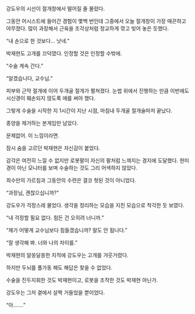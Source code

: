 강도우의 시선이 절개창에서 떨어질 줄 몰랐다.

그동안 어시스트에 들어간 경험이 몇백 번인데 그중에서 오늘 절개창이 가장 매끈하고 야무졌다. 많이 과장해서 근육을 조각상처럼 정교하게 깎고 빚어 놓은 듯했다.

“내 손으로 한 것보다… 낫네.”

박재현도 고개를 끄덕였다. 인정할 것은 인정할 수밖에.

“수술 계속 간다.”

“알겠습니다, 교수님.”

피부와 근막 절개에 이어 두개골 절개가 펼쳐졌다. 눈썹 위에서 진행하는 만큼 이번에도 시신경이 훼손되지 않도록 애를 써야 했다.

그렇게 수술을 시작한 지 1시간이 지난 시점, 마침내 두개골 절개술마저 끝났다.

종양을 제거하는 본게임만 남았다.

문제없어. 이 느낌이라면.

잠시 숨을 고르던 박재현은 자신감이 붙었다.

감각은 여전히 느낄 수 없지만 로봇팔이 자신의 팔처럼 느껴지는 경지에 도달했다. 현미경이 아닌 모니터를 보며 수술하는 것도 그리 어색하지 않았다.

최수만의 가르침과 그동안의 수련은 결코 헛된 것이 아니었다.

“과장님, 괜찮으십니까?”

강도우가 걱정스레 물었다. 생각을 정리하는 모습을 지친 모습으로 착각한 듯 보였다.

“내 걱정할 필요 없다. 힘든 건 오히려 너니까.”

“제가 어떻게 교수님보다 힘들겠습니까? 말도 안 됩니다.”

“잘 생각해 봐. 너와 나의 차이를.”

박재현의 알쏭달쏭한 지적에 강도우는 고개를 갸웃거렸다.

하지만 두뇌를 풀가동 해도 해답은 찾을 수 없었다.

수술을 진두지휘한 것도 박재현이고, 로봇을 조작한 것도 박재현 아닌가.

강도우는 그저 곁에서 살짝 거들었을 뿐이었다.

“아…….”